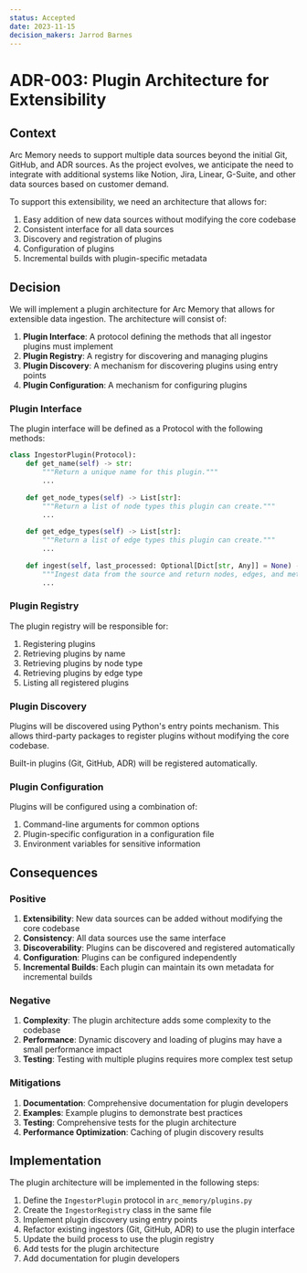 ```yaml
---
status: Accepted
date: 2023-11-15
decision_makers: Jarrod Barnes
---
```


# ADR-003: Plugin Architecture for Extensibility

## Context

Arc Memory needs to support multiple data sources beyond the initial Git, GitHub, and ADR sources. As the project evolves, we anticipate the need to integrate with additional systems like Notion, Jira, Linear, G-Suite, and other data sources based on customer demand.

To support this extensibility, we need an architecture that allows for:
1. Easy addition of new data sources without modifying the core codebase
2. Consistent interface for all data sources
3. Discovery and registration of plugins
4. Configuration of plugins
5. Incremental builds with plugin-specific metadata

## Decision

We will implement a plugin architecture for Arc Memory that allows for extensible data ingestion. The architecture will consist of:

1. **Plugin Interface**: A protocol defining the methods that all ingestor plugins must implement
2. **Plugin Registry**: A registry for discovering and managing plugins
3. **Plugin Discovery**: A mechanism for discovering plugins using entry points
4. **Plugin Configuration**: A mechanism for configuring plugins

### Plugin Interface

The plugin interface will be defined as a Protocol with the following methods:

```python
class IngestorPlugin(Protocol):
    def get_name(self) -> str:
        """Return a unique name for this plugin."""
        ...
    
    def get_node_types(self) -> List[str]:
        """Return a list of node types this plugin can create."""
        ...
    
    def get_edge_types(self) -> List[str]:
        """Return a list of edge types this plugin can create."""
        ...
    
    def ingest(self, last_processed: Optional[Dict[str, Any]] = None) -> tuple[List[Node], List[Edge], Dict[str, Any]]:
        """Ingest data from the source and return nodes, edges, and metadata."""
        ...
```

### Plugin Registry

The plugin registry will be responsible for:
1. Registering plugins
2. Retrieving plugins by name
3. Retrieving plugins by node type
4. Retrieving plugins by edge type
5. Listing all registered plugins

### Plugin Discovery

Plugins will be discovered using Python's entry points mechanism. This allows third-party packages to register plugins without modifying the core codebase.

Built-in plugins (Git, GitHub, ADR) will be registered automatically.

### Plugin Configuration

Plugins will be configured using a combination of:
1. Command-line arguments for common options
2. Plugin-specific configuration in a configuration file
3. Environment variables for sensitive information

## Consequences

### Positive

1. **Extensibility**: New data sources can be added without modifying the core codebase
2. **Consistency**: All data sources use the same interface
3. **Discoverability**: Plugins can be discovered and registered automatically
4. **Configuration**: Plugins can be configured independently
5. **Incremental Builds**: Each plugin can maintain its own metadata for incremental builds

### Negative

1. **Complexity**: The plugin architecture adds some complexity to the codebase
2. **Performance**: Dynamic discovery and loading of plugins may have a small performance impact
3. **Testing**: Testing with multiple plugins requires more complex test setup

### Mitigations

1. **Documentation**: Comprehensive documentation for plugin developers
2. **Examples**: Example plugins to demonstrate best practices
3. **Testing**: Comprehensive tests for the plugin architecture
4. **Performance Optimization**: Caching of plugin discovery results

## Implementation

The plugin architecture will be implemented in the following steps:

1. Define the `IngestorPlugin` protocol in `arc_memory/plugins.py`
2. Create the `IngestorRegistry` class in the same file
3. Implement plugin discovery using entry points
4. Refactor existing ingestors (Git, GitHub, ADR) to use the plugin interface
5. Update the build process to use the plugin registry
6. Add tests for the plugin architecture
7. Add documentation for plugin developers
